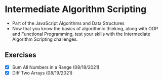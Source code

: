 # Intermediate Algorithm Scripting
- Part of the JavaScript Algorithms and Data Structures
- Now that you know the basics of algorithmic thinking, along with OOP and Functional Programming, test your skills with the Intermediate Algorithm Scripting challenges.

## Exercises
- [x] Sum All Numbers in a Range (08/18/2021)
- [x] Diff Two Arrays (08/19/2021)
